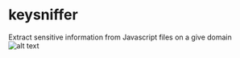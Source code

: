 # keysniffer
Extract sensitive information from Javascript files on a give domain
![alt text](https://raw.githubusercontent.com/0xfl4r3/keysniffer/master/keysniffer.png)

